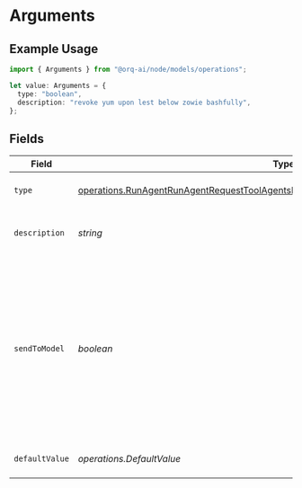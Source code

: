# Arguments

## Example Usage

```typescript
import { Arguments } from "@orq-ai/node/models/operations";

let value: Arguments = {
  type: "boolean",
  description: "revoke yum upon lest below zowie bashfully",
};
```

## Fields

| Field                                                                                                                                                                                          | Type                                                                                                                                                                                           | Required                                                                                                                                                                                       | Description                                                                                                                                                                                    |
| ---------------------------------------------------------------------------------------------------------------------------------------------------------------------------------------------- | ---------------------------------------------------------------------------------------------------------------------------------------------------------------------------------------------- | ---------------------------------------------------------------------------------------------------------------------------------------------------------------------------------------------- | ---------------------------------------------------------------------------------------------------------------------------------------------------------------------------------------------- |
| `type`                                                                                                                                                                                         | [operations.RunAgentRunAgentRequestToolAgentsRequestRequestBodySettingsTools11HttpType](../../models/operations/runagentrunagentrequesttoolagentsrequestrequestbodysettingstools11httptype.md) | :heavy_check_mark:                                                                                                                                                                             | The type of the argument.                                                                                                                                                                      |
| `description`                                                                                                                                                                                  | *string*                                                                                                                                                                                       | :heavy_check_mark:                                                                                                                                                                             | A description of the argument.                                                                                                                                                                 |
| `sendToModel`                                                                                                                                                                                  | *boolean*                                                                                                                                                                                      | :heavy_minus_sign:                                                                                                                                                                             | Whether to send the argument to the model. If set to false, the argument will not be sent to the model and needs to be provided by the user or it will be left blank.                          |
| `defaultValue`                                                                                                                                                                                 | *operations.DefaultValue*                                                                                                                                                                      | :heavy_minus_sign:                                                                                                                                                                             | The default value of the argument.                                                                                                                                                             |